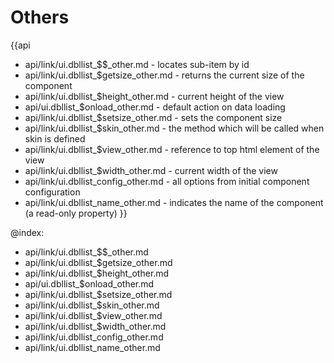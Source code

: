 Others
=======

{{api
- api/link/ui.dbllist_$$_other.md - locates sub-item by id
- api/link/ui.dbllist_$getsize_other.md - returns the current size of the component
- api/link/ui.dbllist_$height_other.md - current height of the view
- api/ui.dbllist_$onload_other.md - default action on data loading
- api/link/ui.dbllist_$setsize_other.md - sets the component size
- api/link/ui.dbllist_$skin_other.md - the method which will be called when skin is defined
- api/link/ui.dbllist_$view_other.md - reference to top html element of the view
- api/link/ui.dbllist_$width_other.md - current width of the view
- api/link/ui.dbllist_config_other.md - all options from initial component configuration
- api/link/ui.dbllist_name_other.md - indicates the name of the component (a read-only property)
}}

@index:
- api/link/ui.dbllist_$$_other.md
- api/link/ui.dbllist_$getsize_other.md
- api/link/ui.dbllist_$height_other.md
- api/ui.dbllist_$onload_other.md
- api/link/ui.dbllist_$setsize_other.md
- api/link/ui.dbllist_$skin_other.md
- api/link/ui.dbllist_$view_other.md
- api/link/ui.dbllist_$width_other.md
- api/link/ui.dbllist_config_other.md
- api/link/ui.dbllist_name_other.md



